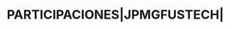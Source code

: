 ---
layout: asset
title: PARTICIPACIONES|JPMGFUSTECH|                                
isin: LU0973530347
---